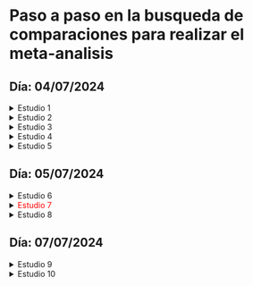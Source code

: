 # Paso a paso en la busqueda de comparaciones para realizar el meta-analisis

## Día: 04/07/2024

<details>
<summary>Estudio 1</summary>

| ID | Especie       | País         | Uso del suelo  |
|----|---------------|--------------|----------------|
| 2  | Vulpes vulpes | Israel       | Agricultura    |

#### Estudio Comparativo

**Movebank**

- **Estado:** Requested
- **Enlace:** [Movebank - requested](https://www.movebank.org/cms/panel_embedded_movebank_webapp?gwt_fragment=page=studies,path=study2529414572)

</details>

<details>
<summary>Estudio 2</summary>

| ID | Especie       | País         | Uso del suelo  |
|----|---------------|--------------|----------------|
| 6  | Sus scrofa    | Alemania     | Agricultura    |

#### Estudio Comparativo

**Movebank**

- **Estado:** Downloaded
- **Enlace:** [Movebank - downloaded](https://www.movebank.org/cms/webapp?gwt_fragment=page=studies,path=study1286005281)

</details>

<details>
<summary>Estudio 3</summary>

| ID | Especie         | País  | Uso del suelo  |
|----|-----------------|-------|----------------|
| 7  | Lynx canadensis | USA   | Agricultura    |

#### Estudio Comparativo

**Literatura**

| ID  | Especie         | País    | Uso del suelo |
|-----|-----------------|---------|---------------|
| 7b  | Lynx canadensis | Canadá  | Natural       |

**Comentarios:** Comparable, both fall in the boreal forests but also include some parts of temperate forests.

- **Enlace:** [BioOne](https://www.sci-hub.wf/10.1644/06-MAMM-A-181R.1)

</details>

<details>
<summary>Estudio 4</summary>

| ID | Especie                | País  | Uso del suelo |
|----|------------------------|-------|---------------|
| 8  | Odocoileus virginianus | USA   | Agricultura   |
| 8  | Odocoileus virginianus | USA   | Natural       |

#### Estudio Comparativo

**Comparación dentro del estudio**

</details>

<details>
<summary>Estudio 5</summary>

| ID | Especie                | País      | Uso del suelo |
|----|------------------------|-----------|---------------|
| 9  | Phascolarctos cinereus | Australia | Agricultura   |

#### Estudio Comparativo

**Literatura**

| ID  | Especie                | País      | Uso del suelo |
|-----|------------------------|-----------|---------------|
| 9b  | Phascolarctos cinereus | Australia | Natural       |

**Comentarios:** Check smoothing. 9c is another option, close in distance but in an island.

- **Enlace:** [Australian Zoologist](https://www.researchgate.net/publication/259497342_Home_ranges_and_mortality_of_a_roadside_Koala_Phascolarctos_cinereus_population_at_Bonville_New_South_Wales)

</details>

## Día: 05/07/2024

<details>
<summary>Estudio 6</summary>

| ID | Especie                | País  | Uso del suelo |
|----|------------------------|-------|---------------|
| 10  | Eulemur collaris | Madagascar  | Agricultura   |
| 10  | Eulemur collaris | Madagascar  | Natural       |

**Comparación dentro del estudio**

</details>

<details>
<summary><span style="color:red;">Estudio 7</span></summary>

| ID | Especie                | País  | Uso del suelo |
|----|------------------------|-------|---------------|
| 11  | Erinaceus europaeus | Denmark  | Agricultura   |


### <span style="color:darkred">FAILED</span> 
### 11 b tiene MCP100%, dificil encontrar E. europaeus en ambiente natural, ver si se compara con MCP 100% en agricultura. 

 **Enlace:** [Mammalia](https://pascal-francis.inist.fr/vibad/index.php?action=getRecordDetail&idt=8024834)
 
</details>

<details>
<summary>Estudio 8</summary>

| ID | Especie                | País  | Uso del suelo |
|----|------------------------|-------|---------------|
| 12  | Leopardus guigna | Chile  | Agricultura / low-density  |

**Literatura**

| ID  | Especie                | País      | Uso del suelo |
|-----|------------------------|-----------|---------------|
| 12  | Leopardus guigna | Chile  | Natural  |

**Comentarios:** _Excluding animals that do not reach the asymptom. Days estimated from the average of duration of battery life. No differences amogn seasons_

- **Enlace:** [PhD Thesis - University of Durham](https://www2.unil.ch/biomapper/Download/Freer-PhD-2004.pdf)


</details>

## Día: 07/07/2024

<details>
<summary>Estudio 9</summary>

| ID | Especie                | País  | Uso del suelo |
|----|------------------------|-------|---------------|
| 12  | Sylvilagus floridanus | Italy  | Agricultura |

**Literatura**

| ID  | Especie                | País      | Uso del suelo |
|-----|------------------------|-----------|---------------|
| 12b  | Sylvilagus floridanus  | USA      | Natural  |

**Comentarios:** _Only '24 %' were agricultural, in the disturbed study all area was covered by agriculture. Breeding season was 1 feb - 30 sept (spr-sum), non breeding season 1 oct - 31 jan (aut-win). Po Plain in Italy is likely more intensely cultivated compared to the Black Prairie in Mississippi, which still retains significant portions of natural prairie and forest cover. This difference can provide a meaningful comparison of how varying intensities of agricultural practices affect the home ranges of cottontail rabbits_

- **Enlace:** [The Journal of Wildlife Management](https://www.sci-hub.wf/10.2307/3803049)
  
</details>

<details>
<summary>Estudio 10</summary>

| ID | Especie                | País  | Uso del suelo |
|----|------------------------|-------|---------------|
| 12  | Sylvilagus floridanus | Italy  | Agricultura |

**Literatura**

| ID  | Especie                | País      | Uso del suelo |
|-----|------------------------|-----------|---------------|
| 12b  | Sylvilagus floridanus  | USA      | Natural  |

**Comentarios:** _Only '24 %' were agricultural, in the disturbed study all area was covered by agriculture. Breeding season was 1 feb - 30 sept (spr-sum), non breeding season 1 oct - 31 jan (aut-win). Po Plain in Italy is likely more intensely cultivated compared to the Black Prairie in Mississippi, which still retains significant portions of natural prairie and forest cover. This difference can provide a meaningful comparison of how varying intensities of agricultural practices affect the home ranges of cottontail rabbits._

- **Enlace:** [The Journal of Wildlife Management](https://www.sci-hub.wf/10.2307/3803049)
